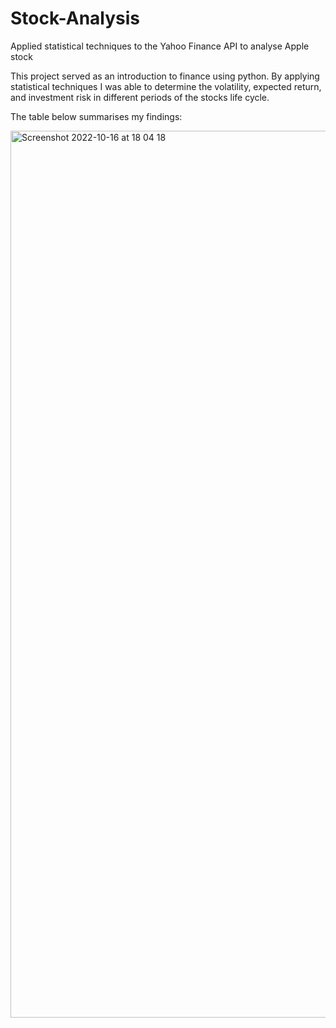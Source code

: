# Stock-Analysis
Applied statistical techniques to the Yahoo Finance API to analyse Apple stock

This project served as an introduction to finance using python. By applying statistical techniques I was able to determine the volatility, expected return,  and investment risk in different periods of the stocks life cycle.

The table below summarises my findings:

<img width="1419" alt="Screenshot 2022-10-16 at 18 04 18" src="https://user-images.githubusercontent.com/113924862/196048918-be56a3c5-e664-442c-9f60-6a150c9c9d33.png">
